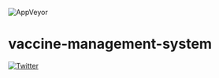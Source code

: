 ![AppVeyor](https://img.shields.io/appveyor/build/mogakamo/vaccine-management-system)

# vaccine-management-system


[![Twitter](https://img.shields.io/twitter/url?style=social&url=https%3A%2F%2Fwww.twitter.com%2Fm_ogakadev)](https://twitter.com/intent/tweet?text=Wow:&url=https%3A%2F%2Fwww.github.com%2FMogakamo%2Fvaccine-management-system)
